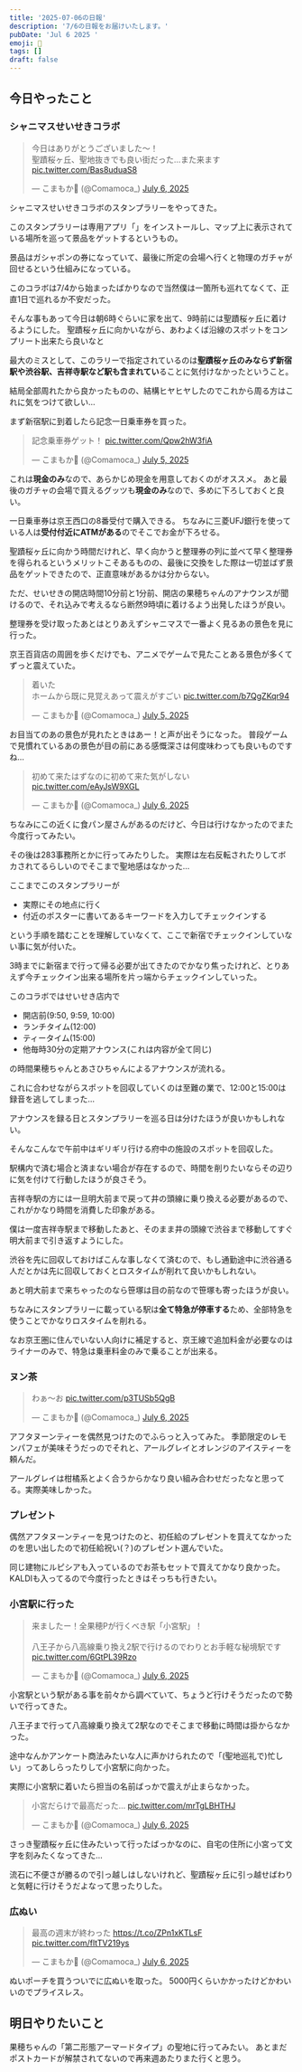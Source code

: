 ```yaml
---
title: '2025-07-06の日報'
description: '7/6の日報をお届けいたします。'
pubDate: 'Jul 6 2025 '
emoji: 🦊
tags: []
draft: false
---
```


## 今日やったこと

### シャニマスせいせきコラボ

<blockquote class="twitter-tweet"><p lang="ja" dir="ltr">今日はありがとうございました〜！<br>聖蹟桜ヶ丘、聖地抜きでも良い街だった…また来ます <a href="https://t.co/Bas8uduaS8">pic.twitter.com/Bas8uduaS8</a></p>&mdash; こまもか🦊 (@Comamoca_) <a href="https://twitter.com/Comamoca_/status/1941786533557596491?ref_src=twsrc%5Etfw">July 6, 2025</a></blockquote> <script async src="https://platform.twitter.com/widgets.js" charset="utf-8"></script>

シャニマスせいせきコラボのスタンプラリーをやってきた。

このスタンプラリーは専用アプリ「」をインストールし、マップ上に表示されている場所を巡って景品をゲットするというもの。

景品はガシャポンの券になっていて、最後に所定の会場へ行くと物理のガチャが回せるという仕組みになっている。

このコラボは7/4から始まったばかりなので当然僕は一箇所も巡れてなくて、正直1日で巡れるか不安だった。

そんな事もあって今日は朝6時ぐらいに家を出て、9時前には聖蹟桜ヶ丘に着けるようにした。
聖蹟桜ヶ丘に向かいながら、あわよくば沿線のスポットをコンプリート出来たら良いなと

最大のミスとして、このラリーで指定されているのは**聖蹟桜ヶ丘のみならず新宿駅や渋谷駅、吉祥寺駅など駅も含まれてい**ることに気付けなかったということ。

結局全部周れたから良かったものの、結構ヒヤヒヤしたのでこれから周る方はこれに気をつけて欲しい…

まず新宿駅に到着したら記念一日乗車券を買った。

<blockquote class="twitter-tweet"><p lang="ja" dir="ltr">記念乗車券ゲット！ <a href="https://t.co/Qpw2hW3fiA">pic.twitter.com/Qpw2hW3fiA</a></p>&mdash; こまもか🦊 (@Comamoca_) <a href="https://twitter.com/Comamoca_/status/1941614706206056893?ref_src=twsrc%5Etfw">July 5, 2025</a></blockquote> <script async src="https://platform.twitter.com/widgets.js" charset="utf-8"></script>

これは**現金のみ**なので、あらかじめ現金を用意しておくのがオススメ。
あと最後のガチャの会場で買えるグッツも**現金のみ**なので、多めに下ろしておくと良い。

一日乗車券は京王西口の8番受付で購入できる。
ちなみに三菱UFJ銀行を使っている人は**受付付近にATMがある**のでそこでお金が下ろせる。

聖蹟桜ヶ丘に向かう時間だけれど、早く向かうと整理券の列に並べて早く整理券を得られるというメリットこそあるものの、最後に交換をした際は一切並ばず景品をゲットできたので、正直意味があるかは分からない。

ただ、せいせきの開店時間10分前と1分前、開店の果穂ちゃんのアナウンスが聞けるので、それ込みで考えるなら断然9時頃に着けるよう出発したほうが良い。

整理券を受け取ったあとはとりあえずシャニマスで一番よく見るあの景色を見に行った。

京王百貨店の周囲を歩くだけでも、アニメでゲームで見たことある景色が多くてずっと震えていた。

<blockquote class="twitter-tweet"><p lang="ja" dir="ltr">着いた<br>ホームから既に見覚えあって震えがすごい <a href="https://t.co/b7QgZKqr94">pic.twitter.com/b7QgZKqr94</a></p>&mdash; こまもか🦊 (@Comamoca_) <a href="https://twitter.com/Comamoca_/status/1941633644973404252?ref_src=twsrc%5Etfw">July 5, 2025</a></blockquote> <script async src="https://platform.twitter.com/widgets.js" charset="utf-8"></script>

お目当てのあの景色が見れたときはあー！と声が出そうになった。
普段ゲームで見慣れているあの景色が目の前にある感慨深さは何度味わっても良いものですね…

<blockquote class="twitter-tweet"><p lang="ja" dir="ltr">初めて来たはずなのに初めて来た気がしない <a href="https://t.co/eAyJsW9XGL">pic.twitter.com/eAyJsW9XGL</a></p>&mdash; こまもか🦊 (@Comamoca_) <a href="https://twitter.com/Comamoca_/status/1941659714799931482?ref_src=twsrc%5Etfw">July 6, 2025</a></blockquote> <script async src="https://platform.twitter.com/widgets.js" charset="utf-8"></script>

ちなみにこの近くに食パン屋さんがあるのだけど、今日は行けなかったのでまた今度行ってみたい。

その後は283事務所とかに行ってみたりした。
実際は左右反転されたりしてボカされてるらしいのでそこまで聖地感はなかった…

ここまでこのスタンプラリーが

- 実際にその地点に行く
- 付近のポスターに書いてあるキーワードを入力してチェックインする

という手順を踏むことを理解していなくて、ここで新宿でチェックインしていない事に気が付いた。

3時までに新宿まで行って帰る必要が出てきたのでかなり焦ったけれど、とりあえず今チェックイン出来る場所を片っ端からチェックインしていった。

このコラボではせいせき店内で

- 開店前(9:50, 9:59, 10:00)
- ランチタイム(12:00)
- ティータイム(15:00)
- 他毎時30分の定期アナウンス(これは内容が全て同じ)

の時間果穂ちゃんとあさひちゃんによるアナウンスが流れる。

これに合わせながらスポットを回収していくのは至難の業で、12:00と15:00は録音を逃してしまった…

アナウンスを録る日とスタンプラリーを巡る日は分けたほうが良いかもしれない。

そんなこんなで午前中はギリギリ行ける府中の施設のスポットを回収した。

駅構内で済む場合と済まない場合が存在するので、時間を削りたいならその辺りに気を付けて行動したほうが良さそう。

吉祥寺駅の方には一旦明大前まで戻って井の頭線に乗り換える必要があるので、これがかなり時間を消費した印象がある。

僕は一度吉祥寺駅まで移動したあと、そのまま井の頭線で渋谷まで移動してすぐ明大前まで引き返すようにした。

渋谷を先に回収しておけばこんな事しなくて済むので、もし通勤途中に渋谷通る人だとかは先に回収しておくとロスタイムが削れて良いかもしれない。

あと明大前まで来ちゃったのなら笹塚は目の前なので笹塚も寄ったほうが良い。

ちなみにスタンプラリーに載っている駅は**全て特急が停車する**ため、全部特急を使うことでかなりロスタイムを削れる。

なお京王圏に住んでいない人向けに補足すると、京王線で追加料金が必要なのはライナーのみで、特急は乗車料金のみで乗ることが出来る。

### ヌン茶

<blockquote class="twitter-tweet"><p lang="ja" dir="ltr">わぁ〜お <a href="https://t.co/p3TUSb5QgB">pic.twitter.com/p3TUSb5QgB</a></p>&mdash; こまもか🦊 (@Comamoca_) <a href="https://twitter.com/Comamoca_/status/1941747915879305606?ref_src=twsrc%5Etfw">July 6, 2025</a></blockquote> <script async src="https://platform.twitter.com/widgets.js" charset="utf-8"></script>

アフタヌーンティーを偶然見つけたのでふらっと入ってみた。
季節限定のレモンパフェが美味そうだっのでそれと、アールグレイとオレンジのアイスティーを頼んだ。

アールグレイは柑橘系とよく合うからかなり良い組み合わせだったなと思ってる。実際美味しかった。

### プレゼント

偶然アフタヌーンティーを見つけたのと、初任給のプレゼントを買えてなかったのを思い出したので初任給祝い(？)のプレゼント選んでいた。

同じ建物にルピシアも入っているのでお茶もセットで買えてかなり良かった。
KALDIも入ってるので今度行ったときはそっちも行きたい。

### 小宮駅に行った

<blockquote class="twitter-tweet"><p lang="ja" dir="ltr">来ましたー！全果穂Pが行くべき駅「小宮駅」！<br><br>八王子から八高線乗り換え2駅で行けるのでわりとお手軽な秘境駅です <a href="https://t.co/6GtPL39Rzo">pic.twitter.com/6GtPL39Rzo</a></p>&mdash; こまもか🦊 (@Comamoca_) <a href="https://twitter.com/Comamoca_/status/1941796876548035042?ref_src=twsrc%5Etfw">July 6, 2025</a></blockquote> <script async src="https://platform.twitter.com/widgets.js" charset="utf-8"></script>

小宮駅という駅がある事を前々から調べていて、ちょうど行けそうだったので勢いで行ってきた。

八王子まで行って八高線乗り換えて2駅なのでそこまで移動に時間は掛からなかった。

途中なんかアンケート商法みたいな人に声かけられたので「(聖地巡礼で)忙しい」ってあしらったりして小宮駅に向かった。

実際に小宮駅に着いたら担当の名前ばっかで震えが止まらなかった。

<blockquote class="twitter-tweet"><p lang="ja" dir="ltr">小宮だらけで最高だった… <a href="https://t.co/mrTgLBHTHJ">pic.twitter.com/mrTgLBHTHJ</a></p>&mdash; こまもか🦊 (@Comamoca_) <a href="https://twitter.com/Comamoca_/status/1941810235510845876?ref_src=twsrc%5Etfw">July 6, 2025</a></blockquote> <script async src="https://platform.twitter.com/widgets.js" charset="utf-8"></script>

さっき聖蹟桜ヶ丘に住みたいって行ったばっかなのに、自宅の住所に小宮って文字を刻みたくなってきた…

流石に不便さが勝るので引っ越しはしないけれど、聖蹟桜ヶ丘に引っ越せばわりと気軽に行けそうだよなって思ったりした。

### 広ぬい

<blockquote class="twitter-tweet"><p lang="ja" dir="ltr">最高の週末が終わった <a href="https://t.co/ZPn1xKTLsF">https://t.co/ZPn1xKTLsF</a> <a href="https://t.co/fltTV219ys">pic.twitter.com/fltTV219ys</a></p>&mdash; こまもか🦊 (@Comamoca_) <a href="https://twitter.com/Comamoca_/status/1941839584251330708?ref_src=twsrc%5Etfw">July 6, 2025</a></blockquote> <script async src="https://platform.twitter.com/widgets.js" charset="utf-8"></script>

ぬいポーチを買うついでに広ぬいを取った。
5000円くらいかかったけどかわいいのでプライスレス。

## 明日やりたいこと

果穂ちゃんの「第二形態アーマードタイプ」の聖地に行ってみたい。
あとまだポストカードが解禁されてないので再来週あたりまた行くと思う。

